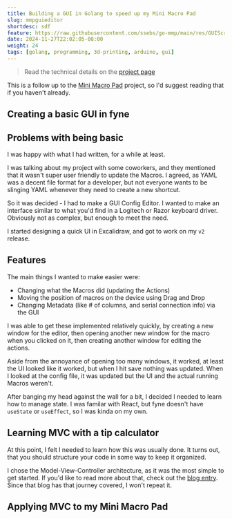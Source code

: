 ```yaml
---
title: Building a GUI in Golang to speed up my Mini Macro Pad
slug: mmpguieditor
shortdesc: sdf
feature: https://raw.githubusercontent.com/ssebs/go-mmp/main/res/GUIScreenshot.png
date: 2024-11-27T22:02:05-08:00
weight: 24
tags: [golang, programming, 3d-printing, arduino, gui]
---
```

> Read the technical details on the [project page](/projects/go-mmp)

This is a follow up to the [Mini Macro Pad](/blog/minimacropad/) project, so I'd suggest reading that if you haven't already.

## Creating a basic GUI in fyne

## Problems with being basic
I was happy with what I had written, for a while at least. 

I was talking about my project with some coworkers, and they mentioned that it wasn't super user friendly to update the Macros. I agreed, as YAML was a decent file format for a developer, but not everyone wants to be slinging YAML whenever they need to create a new shortcut.

So it was decided - I had to make a GUI Config Editor. I wanted to make an interface similar to what you'd find in a Logitech or Razor keyboard driver. Obviously not as complex, but enough to meet the need.

I started designing a quick UI in Excalidraw, and got to work on my `v2` release.

## Features
The main things I wanted to make easier were:
- Changing what the Macros did (updating the Actions) 
- Moving the position of macros on the device using Drag and Drop
- Changing Metadata (like # of columns, and serial connection info) via the GUI

I was able to get these implemented relatively quickly, by creating a new window for the editor, then opening another new window for the macro when you clicked on it, then creating another window for editing the actions. 

Aside from the annoyance of opening too many windows, it worked, at least the UI looked like it worked, but when I hit save nothing was updated. When I looked at the config file, it was updated but the UI and the actual running Macros weren't.

After banging my head against the wall for a bit, I decided I needed to learn how to manage state. I was familar with React, but fyne doesn't have `useState` or `useEffect`, so I was kinda on my own.

## Learning MVC with a tip calculator
At this point, I felt I needed to learn how this was usually done. It turns out, that you should structure your code in some way to keep it organized. 

I chose the Model-View-Controller architecture, as it was the most simple to get started. If you'd like to read more about that, check out the [blog entry](/blog/mvctipcalc/). Since that blog has that journey covered, I won't repeat it. 

## Applying MVC to my Mini Macro Pad

